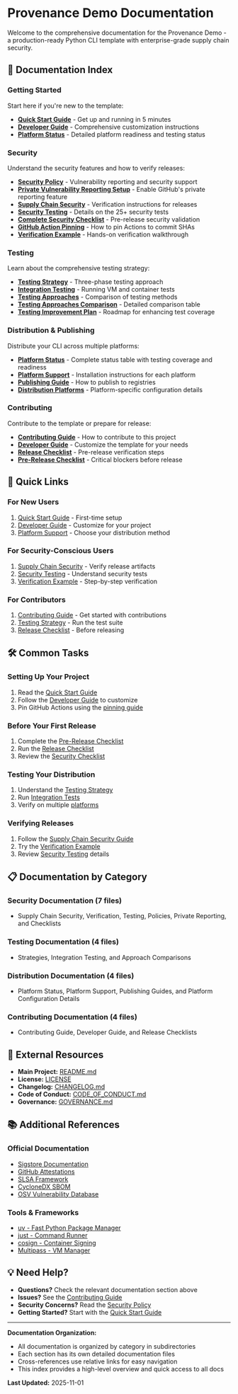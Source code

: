 # Provenance Demo Documentation

Welcome to the comprehensive documentation for the Provenance Demo - a production-ready Python CLI template with enterprise-grade supply chain security.

## 📖 Documentation Index

### Getting Started

Start here if you're new to the template:

- **[Quick Start Guide](../QUICK-START.md)** - Get up and running in 5 minutes
- **[Developer Guide](contributing/DEVELOPER-GUIDE.md)** - Comprehensive customization instructions
- **[Platform Status](distribution/PLATFORM-STATUS.md)** - Detailed platform readiness and testing status

### Security

Understand the security features and how to verify releases:

- **[Security Policy](security/SECURITY.md)** - Vulnerability reporting and security support
- **[Private Vulnerability Reporting Setup](security/PRIVATE-VULNERABILITY-REPORTING-SETUP.md)** - Enable GitHub's private reporting feature
- **[Supply Chain Security](security/SUPPLY-CHAIN.md)** - Verification instructions for releases
- **[Security Testing](security/SECURITY-TESTING.md)** - Details on the 25+ security tests
- **[Complete Security Checklist](security/COMPLETE-SECURITY-CHECKLIST.md)** - Pre-release security validation
- **[GitHub Action Pinning](security/GITHUB-ACTION-PINS.md)** - How to pin Actions to commit SHAs
- **[Verification Example](security/VERIFICATION-EXAMPLE.md)** - Hands-on verification walkthrough

### Testing

Learn about the comprehensive testing strategy:

- **[Testing Strategy](testing/TESTING-STRATEGY.md)** - Three-phase testing approach
- **[Integration Testing](testing/INTEGRATION-TESTING.md)** - Running VM and container tests
- **[Testing Approaches](testing/TESTING-APPROACHES.md)** - Comparison of testing methods
- **[Testing Approaches Comparison](testing/TESTING-APPROACHES-COMPARISON.md)** - Detailed comparison table
- **[Testing Improvement Plan](testing/TESTING-IMPROVEMENT-PLAN.md)** - Roadmap for enhancing test coverage

### Distribution & Publishing

Distribute your CLI across multiple platforms:

- **[Platform Status](distribution/PLATFORM-STATUS.md)** - Complete status table with testing coverage and readiness
- **[Platform Support](distribution/PLATFORM-SUPPORT.md)** - Installation instructions for each platform
- **[Publishing Guide](distribution/PUBLISHING-GUIDE.md)** - How to publish to registries
- **[Distribution Platforms](distribution/distribution_platforms.md)** - Platform-specific configuration details

### Contributing

Contribute to the template or prepare for release:

- **[Contributing Guide](contributing/CONTRIBUTING.md)** - How to contribute to this project
- **[Developer Guide](contributing/DEVELOPER-GUIDE.md)** - Customize the template for your needs
- **[Release Checklist](contributing/RELEASE-CHECKLIST.md)** - Pre-release verification steps
- **[Pre-Release Checklist](contributing/PRE-RELEASE-CHECKLIST.md)** - Critical blockers before release

## 🎯 Quick Links

### For New Users

1. [Quick Start Guide](../QUICK-START.md) - First-time setup
2. [Developer Guide](contributing/DEVELOPER-GUIDE.md) - Customize for your project
3. [Platform Support](distribution/PLATFORM-SUPPORT.md) - Choose your distribution method

### For Security-Conscious Users

1. [Supply Chain Security](security/SUPPLY-CHAIN.md) - Verify release artifacts
2. [Security Testing](security/SECURITY-TESTING.md) - Understand security tests
3. [Verification Example](security/VERIFICATION-EXAMPLE.md) - Step-by-step verification

### For Contributors

1. [Contributing Guide](contributing/CONTRIBUTING.md) - Get started with contributions
2. [Testing Strategy](testing/TESTING-STRATEGY.md) - Run the test suite
3. [Release Checklist](contributing/RELEASE-CHECKLIST.md) - Before releasing

## 🛠️ Common Tasks

### Setting Up Your Project

1. Read the [Quick Start Guide](../QUICK-START.md)
2. Follow the [Developer Guide](contributing/DEVELOPER-GUIDE.md) to customize
3. Pin GitHub Actions using the [pinning guide](security/GITHUB-ACTION-PINS.md)

### Before Your First Release

1. Complete the [Pre-Release Checklist](contributing/PRE-RELEASE-CHECKLIST.md)
2. Run the [Release Checklist](contributing/RELEASE-CHECKLIST.md)
3. Review the [Security Checklist](security/COMPLETE-SECURITY-CHECKLIST.md)

### Testing Your Distribution

1. Understand the [Testing Strategy](testing/TESTING-STRATEGY.md)
2. Run [Integration Tests](testing/INTEGRATION-TESTING.md)
3. Verify on multiple [platforms](distribution/PLATFORM-SUPPORT.md)

### Verifying Releases

1. Follow the [Supply Chain Security Guide](security/SUPPLY-CHAIN.md)
2. Try the [Verification Example](security/VERIFICATION-EXAMPLE.md)
3. Review [Security Testing](security/SECURITY-TESTING.md) details

## 📋 Documentation by Category

### Security Documentation (7 files)

- Supply Chain Security, Verification, Testing, Policies, Private Reporting, and Checklists

### Testing Documentation (4 files)

- Strategies, Integration Testing, and Approach Comparisons

### Distribution Documentation (4 files)

- Platform Status, Platform Support, Publishing Guides, and Platform Configuration Details

### Contributing Documentation (4 files)

- Contributing Guide, Developer Guide, and Release Checklists

## 🔗 External Resources

- **Main Project:** [README.md](../README.md)
- **License:** [LICENSE](../LICENSE)
- **Changelog:** [CHANGELOG.md](../CHANGELOG.md)
- **Code of Conduct:** [CODE_OF_CONDUCT.md](../CODE_OF_CONDUCT.md)
- **Governance:** [GOVERNANCE.md](../GOVERNANCE.md)

## 📚 Additional References

### Official Documentation

- [Sigstore Documentation](https://docs.sigstore.dev/)
- [GitHub Attestations](https://docs.github.com/en/actions/security-guides/using-artifact-attestations-to-establish-provenance-for-builds)
- [SLSA Framework](https://slsa.dev/)
- [CycloneDX SBOM](https://cyclonedx.org/)
- [OSV Vulnerability Database](https://osv.dev/)

### Tools & Frameworks

- [uv - Fast Python Package Manager](https://github.com/astral-sh/uv)
- [just - Command Runner](https://github.com/casey/just)
- [cosign - Container Signing](https://github.com/sigstore/cosign)
- [Multipass - VM Manager](https://multipass.run/)

## 💡 Need Help?

- **Questions?** Check the relevant documentation section above
- **Issues?** See the [Contributing Guide](contributing/CONTRIBUTING.md)
- **Security Concerns?** Read the [Security Policy](security/SECURITY.md)
- **Getting Started?** Start with the [Quick Start Guide](../QUICK-START.md)

---

**Documentation Organization:**

- All documentation is organized by category in subdirectories
- Each section has its own detailed documentation files
- Cross-references use relative links for easy navigation
- This index provides a high-level overview and quick access to all docs

**Last Updated:** 2025-11-01
